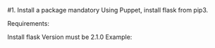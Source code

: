 #1. Install a package mandatory Using Puppet, install flask from pip3.

Requirements:

Install flask
Version must be 2.1.0 Example:
